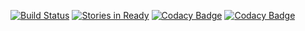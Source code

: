 [![Build Status](https://travis-ci.org/iheartradio/asobu.svg)](https://travis-ci.org/iheartradio/asobu)
[![Stories in Ready](https://badge.waffle.io/iheartradio/asobu.svg?label=ready&title=Ready)](http://waffle.io/iheartradio/asobu)
[![Codacy Badge](https://api.codacy.com/project/badge/coverage/a5d2ce7f42234a0f8091b1add11696a6)](https://www.codacy.com/app/kailuo-wang/asobu)
[![Codacy Badge](https://api.codacy.com/project/badge/grade/a5d2ce7f42234a0f8091b1add11696a6)](https://www.codacy.com/app/kailuo-wang/asobu)
